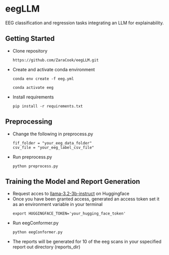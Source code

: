 # eegLLM
EEG classification and regression tasks integrating an LLM for explainability.

## Getting Started
* Clone repository
  ``` ssh
  https://github.com/ZaraCook/eegLLM.git
  ```
  
* Create  and activate conda environment
  ``` ssh
  conda env create -f eeg.yml
  ```
  ``` ssh
  conda activate eeg
  ```
* Install requirements
  ``` ssh
  pip install -r requirements.txt
  ```

## Preprocessing
* Change the following in preprocess.py
  ``` ssh
  fif_folder = "your_eeg_data_folder"
  csv_file = "your_eeg_label_csv_file"
  ```
  
* Run preprocess.py
  ``` ssh
  python preprocess.py
  ```

## Training the Model and Report Generation
* Request acces to [llama-3.2-3b-instruct](https://huggingface.co/meta-llama/Llama-3.2-3B-Instruct) on Huggingface
* Once you have been granted access, generated an access token set it as an environment variable in your terminal
  ```ssh
  export HUGGINGFACE_TOKEN='your_hugging_face_token'
  ```
* Run eegConformer.py
  ```ssh
  python eegConformer.py
  ```
* The reports will be generated for 10 of the eeg scans in your sspecified report out directory (reports_dir)

